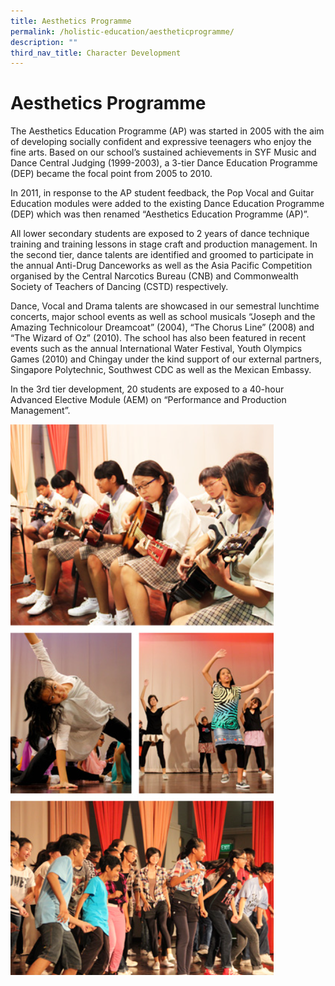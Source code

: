 ```yaml
---
title: Aesthetics Programme
permalink: /holistic-education/aestheticprogramme/
description: ""
third_nav_title: Character Development
---
```


# Aesthetics Programme


The Aesthetics Education Programme (AP) was started in 2005 with the aim of developing socially confident and expressive ­teenagers who enjoy the fine arts. Based on our school’s sustained achievements in SYF Music and Dance Central Judging (1999-2003), a 3-tier Dance Education Programme (DEP) became the focal point from 2005 to 2010.

In 2011, in response to the AP student feedback, the Pop Vocal and Guitar Education modules were added to the existing Dance Education Programme (DEP) which was then renamed “Aesthetics Education Programme (AP)”.

All lower secondary students are exposed to 2 years of dance technique training and training lessons in stage craft and production management. In the second tier, dance talents are identified and groomed to participate in the annual Anti-Drug Danceworks as well as the Asia Pacific Competition organised by the Central Narcotics Bureau (CNB) and Commonwealth Society of Teachers of Dancing (CSTD) respectively.

Dance, Vocal and Drama talents are showcased in our semestral lunchtime concerts, major school events as well as school musicals “Joseph and the Amazing Technicolour Dreamcoat” (2004), “The Chorus Line” (2008) and “The Wizard of Oz” (2010). The school has also been featured in recent events such as the annual International Water Festival, Youth Olympics Games (2010) and Chingay under the kind support of our external partners, Singapore Polytechnic, Southwest CDC as well as the Mexican Embassy.

In the 3rd tier development, 20 students are exposed to a 40-hour Advanced Elective Module (AEM) on “Performance and Production Management”.

![](/images/Screenshot%20(16).png)
